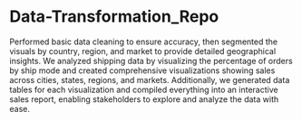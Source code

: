 # Data-Transformation_Repo

Performed basic data cleaning to ensure accuracy, then segmented the visuals by country, region, and market to provide detailed geographical insights. We analyzed shipping data by visualizing the percentage of orders by ship mode and created comprehensive visualizations showing sales across cities, states, regions, and markets. Additionally, we generated data tables for each visualization and compiled everything into an interactive sales report, enabling stakeholders to explore and analyze the data with ease.






